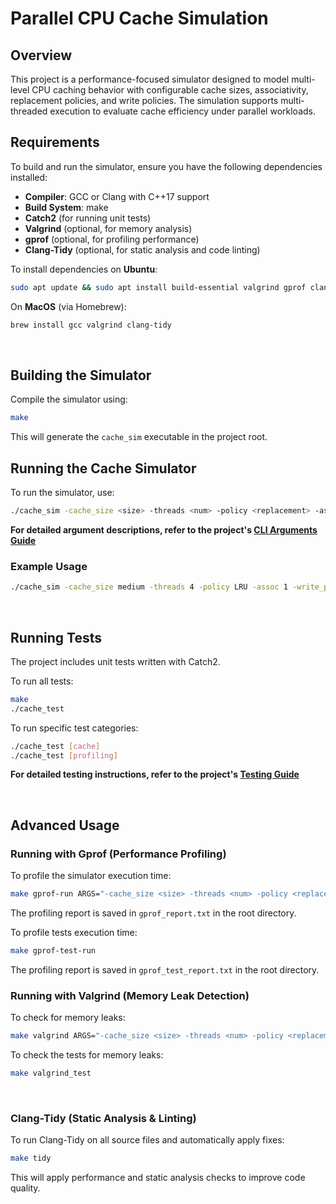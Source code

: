 # Parallel CPU Cache Simulation

## Overview

This project is a performance-focused simulator designed to model multi-level CPU caching behavior with configurable cache sizes, associativity, replacement policies, and write policies. The simulation supports multi-threaded execution to evaluate cache efficiency under parallel workloads.

## Requirements

To build and run the simulator, ensure you have the following dependencies installed:
- **Compiler**: GCC or Clang with C++17 support
-  **Build System**: make
- **Catch2** (for running unit tests)
- **Valgrind** (optional, for memory analysis)
- **gprof** (optional, for profiling performance)
- **Clang-Tidy** (optional, for static analysis and code linting)

To install dependencies on **Ubuntu**:
```bash
sudo apt update && sudo apt install build-essential valgrind gprof clang-tidy
```
On **MacOS** (via Homebrew):
```bash
brew install gcc valgrind clang-tidy
```
<br>

## Building the Simulator

Compile the simulator using:
```bash
make
```
This will generate the `cache_sim` executable in the project root.
<br>

## Running the Cache Simulator

To run the simulator, use:
```bash
./cache_sim -cache_size <size> -threads <num> -policy <replacement> -assoc <ways> -write_policy <wp> -trace <file> [--verbose]

```
**For detailed argument descriptions, refer to the project's [CLI Arguments Guide](https://github.com/Aadit1004/ParallelCacheSim/blob/main/src/cli/README.md)**

### Example Usage
```bash
./cache_sim -cache_size medium -threads 4 -policy LRU -assoc 1 -write_policy WB -trace memory_access.txt --verbose
```
<br>

## Running Tests

The project includes unit tests written with Catch2.

To run all tests:
```bash
make
./cache_test
```

To run specific test categories:
```bash
./cache_test [cache]
./cache_test [profiling]
```
**For detailed testing instructions, refer to the project's [Testing Guide](https://github.com/Aadit1004/ParallelCacheSim/blob/main/tests/README.md)**

<br>

## Advanced Usage

### Running with Gprof (Performance Profiling)
To profile the simulator execution time:

```bash
make gprof-run ARGS="-cache_size <size> -threads <num> -policy <replacement> -assoc <ways> -write_policy <wp> -trace <file> [--verbose]"
```
The profiling report is saved in `gprof_report.txt` in the root directory.

To profile tests execution time:

```bash
make gprof-test-run
```
The profiling report is saved in `gprof_test_report.txt` in the root directory.
<br>

### Running with Valgrind (Memory Leak Detection)
To check for memory leaks:

```bash
make valgrind ARGS="-cache_size <size> -threads <num> -policy <replacement> -assoc <ways> -write_policy <wp> -trace <file> [--verbose]"
```

To check the tests for memory leaks:

```bash
make valgrind_test
```
<br>

### Clang-Tidy (Static Analysis & Linting)
To run Clang-Tidy on all source files and automatically apply fixes:

```bash
make tidy
```
This will apply performance and static analysis checks to improve code quality.